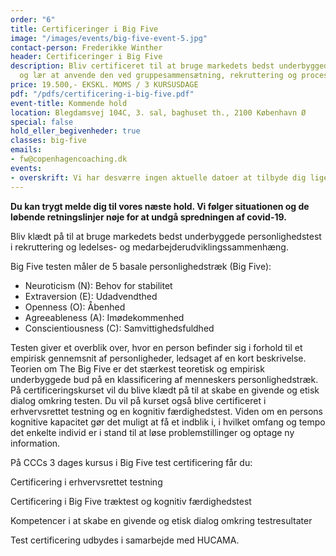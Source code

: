 ```yaml
---
order: "6"
title: Certificeringer i Big Five
image: "/images/events/big-five-event-5.jpg"
contact-person: Frederikke Winther
header: Certificeringer i Big Five
description: Bliv certificeret til at bruge markedets bedst underbyggede personlighedstest
  og lær at anvende den ved gruppesammensætning, rekruttering og processer.
price: 19.500,- EKSKL. MOMS / 3 KURSUSDAGE
pdf: "/pdfs/certificering-i-big-five.pdf"
event-title: Kommende hold
location: Blegdamsvej 104C, 3. sal, baghuset th., 2100 København Ø
special: false
hold_eller_begivenheder: true
classes: big-five
emails:
- fw@copenhagencoaching.dk
events:
- overskrift: Vi har desværre ingen aktuelle datoer at tilbyde dig lige nu. Kontakt os meget gerne for mere information på info@copenhagencoaching.dk
---
```

**Du kan trygt melde dig til vores næste hold. Vi følger situationen og de løbende retningslinjer nøje for at undgå spredningen af covid-19.**

Bliv klædt på til at bruge markedets bedst underbyggede personlighedstest i rekruttering og ledelses- og medarbejderudviklingssammenhæng.

Big Five testen måler de 5 basale personlighedstræk (Big Five):

* Neuroticism (N): Behov for stabilitet
* Extraversion (E): Udadvendthed
* Openness (O): Åbenhed
* Agreeableness (A): Imødekommenhed
* Conscientiousness (C): Samvittighedsfuldhed

Testen giver et overblik over, hvor en person befinder sig i forhold til et empirisk gennemsnit af personligheder, ledsaget af en kort beskrivelse. Teorien om The Big Five er det stærkest teoretisk og empirisk underbyggede bud på en klassificering af menneskers personlighedstræk. På certificeringskurset vil du blive klædt på til at skabe en givende og etisk dialog omkring testen. Du vil på kurset også blive certificeret i erhvervsrettet testning og en kognitiv færdighedstest. Viden om en persons kognitive kapacitet gør det muligt at få et indblik i, i hvilket omfang og tempo det enkelte individ er i stand til at løse problemstillinger og optage ny information.

På CCCs 3 dages kursus i Big Five test certificering får du:

Certificering i erhvervsrettet testning

Certificering i Big Five træktest og kognitiv færdighedstest

Kompetencer i at skabe en givende og etisk dialog omkring testresultater

Test certificering udbydes i samarbejde med HUCAMA.